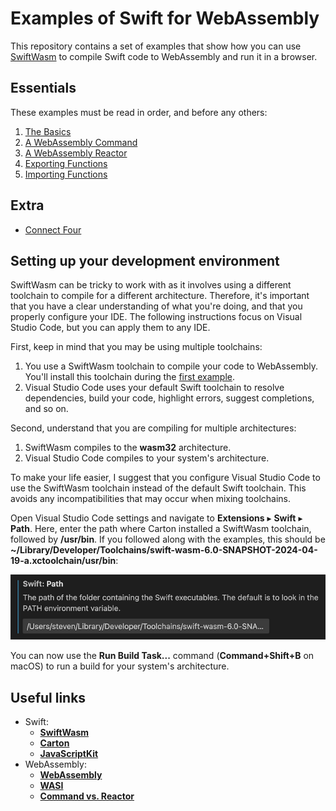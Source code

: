 # Examples of Swift for WebAssembly

This repository contains a set of examples that show how you can use [SwiftWasm](https://swiftwasm.org) to compile Swift code to WebAssembly and run it in a browser.

## Essentials

These examples must be read in order, and before any others:

1. [The Basics](basics/README.md)
2. [A WebAssembly Command](command/README.md)
3. [A WebAssembly Reactor](reactor/README.md)
4. [Exporting Functions](export/README.md)
5. [Importing Functions](import/README.md)

## Extra

- [Connect Four](connect-four/README.md)

## Setting up your development environment

SwiftWasm can be tricky to work with as it involves using a different toolchain to compile for a different architecture. Therefore, it's important that you have a clear understanding of what you're doing, and that you properly configure your IDE. The following instructions focus on Visual Studio Code, but you can apply them to any IDE.

First, keep in mind that you may be using multiple toolchains:

1. You use a SwiftWasm toolchain to compile your code to WebAssembly. You'll install this toolchain during the [first example](basics/README.md).
2. Visual Studio Code uses your default Swift toolchain to resolve dependencies, build your code, highlight errors, suggest completions, and so on.

Second, understand that you are compiling for multiple architectures:

1. SwiftWasm compiles to the **wasm32** architecture.
2. Visual Studio Code compiles to your system's architecture.

To make your life easier, I suggest that you configure Visual Studio Code to use the SwiftWasm toolchain instead of the default Swift toolchain. This avoids any incompatibilities that may occur when mixing toolchains.

Open Visual Studio Code settings and navigate to **Extensions** ▸ **Swift** ▸ **Path**. Here, enter the path where Carton installed a SwiftWasm toolchain, followed by **/usr/bin**. If you followed along with the examples, this should be **~/Library/Developer/Toolchains/swift-wasm-6.0-SNAPSHOT-2024-04-19-a.xctoolchain/usr/bin**:

![Screenshot of the Swift:Path setting](path-setting.png)

You can now use the **Run Build Task...** command (**Command+Shift+B** on macOS) to run a build for your system's architecture.

## Useful links

- Swift:
    - [**SwiftWasm**](https://swiftwasm.org)
    - [**Carton**](https://github.com/swiftwasm/carton)
    - [**JavaScriptKit**](https://github.com/swiftwasm/JavaScriptKit)
- WebAssembly:
    - [**WebAssembly**](https://webassembly.org)
    - [**WASI**](https://wasi.dev)
    - [**Command vs. Reactor**](https://github.com/WebAssembly/WASI/blob/main/legacy/application-abi.md)
